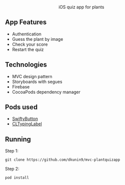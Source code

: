 <p align="center">  
iOS quiz app for plants
</p>


## App Features

* Authentication
* Guess the plant by image
* Check your score
* Restart the quiz


## Technologies

* MVC design pattern
* Storyboards with segues
* Firebase
* CocoaPods dependency manager


## Pods used

* [SwiftyButton](https://github.com/TakeScoop/SwiftyButton)
* [CLTypingLabel](https://github.com/cl7/CLTypingLabel)


## Running

Step 1:
```
git clone https://github.com/dkunin9/mvc-plantquizapp
```

Step 2: 
```
pod install
```
